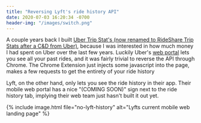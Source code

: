 ```yaml
---
title: "Reversing Lyft's ride history API"
date: 2020-07-03 16:20:34 -0700
header-img: "/images/switch.png"
---
```


A couple years back I built [Uber Trip Stat's (now renamed to RideShare Trip Stats after a C&D from Uber)](https://chrome.google.com/webstore/detail/rideshare-trip-stats/kddlnbejbpknoedebeojobofnbdfhpnm?hl=en), because I was interested in how much money I had spent on Uber over the last few years. Luckily Uber's [web portal](http://riders.uber.com/trips) lets you see all your past rides, and it was fairly trivial to reverse the API through Chrome. The Chrome Extension just injects some javascript into the page, makes a few requests to get the entirety of your ride history

Lyft, on the other hand, only lets you see the ride history in their app. Their mobile web portal has a nice "(COMING SOON)" sign next to the ride history tab, implying their web team just hasn't built it out yet.

{% include image.html file="no-lyft-history" alt="Lyfts current mobile web landing page" %}
